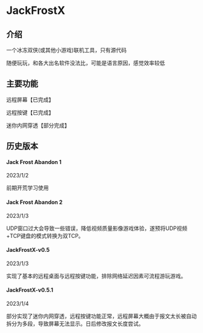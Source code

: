 # JackFrostX

## 介绍

一个冰冻双侠(或其他小游戏)联机工具，只有源代码

随便玩玩，和各大出名软件没法比，可能是语言原因，感觉效率较低

## 主要功能

远程屏幕【已完成】

远程按键【已完成】

迷你内网穿透【部分完成】 



## 历史版本

#### Jack Frost Abandon 1

2023/1/2

前期开荒学习使用

#### Jack Frost Abandon 2

2023/1/3

UDP窗口过大会导致一些错误，降低视频质量影像游戏体验，遂预将UDP视频+TCP键盘的模式转换为双TCP。

#### JackFrostX-v0.5

2023/1/3

实现了基本的远程桌面与远程按键功能，排除网络延迟因素可流程游玩游戏。

#### JackFrostX-v0.5.1

2023/1/4

部分实现了迷你内网穿透，远程按键功能正常，远程屏幕大概由于报文太长被自动拆分为多段，导致屏幕无法显示。日后修改报文长度尝试。

